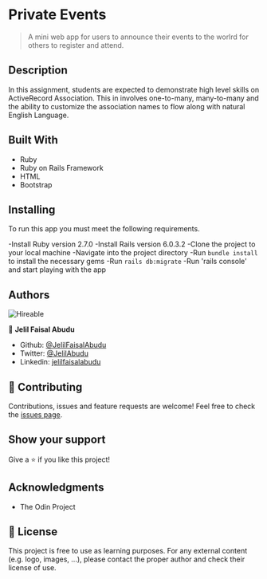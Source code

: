 # Private Events

> A mini web app for users to announce their events to the worlrd for others to register and attend.

## Description

In this assignment, students are expected to demonstrate high level skills on ActiveRecord Association. This in involves one-to-many, many-to-many and the ability to customize the association names to flow along with natural English Language.

## Built With

- Ruby
- Ruby on Rails Framework
- HTML
- Bootstrap

## Installing

To run this app you must meet the following requirements.

-Install Ruby version 2.7.0
-Install Rails version 6.0.3.2
-Clone the project to your local machine
-Navigate into the project directory
-Run `bundle install` to install the necessary gems
-Run `rails db:migrate`
-Run 'rails console' and start playing with the app

## Authors

![Hireable](https://img.shields.io/badge/HIREABLE-YES-yellowgreen&?style=for-the-badge)

👤 **Jelil Faisal Abudu**

- Github: [@JelilFaisalAbudu](https://github.com/JelilFaisalAbudu)
- Twitter: [@JelilAbudu](https://twitter.com/jelilabudu)
- Linkedin: [jelilfaisalabudu](https://linkedin.com/in/jelilfaisalabudu)

## 🤝 Contributing

Contributions, issues and feature requests are welcome!
Feel free to check the [issues page](https://github.com/JelilFaisalAbudu/private-events1/issues).


## Show your support

Give a ⭐️ if you like this project!

## Acknowledgments

- The Odin Project

## 📝 License

This project is free to use as learning purposes. For any external content (e.g. logo, images, ...), please contact the proper author and check their license of use.
